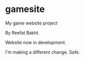 # gamesite
My game website project

By Reefat Bakht.

Website now in development.

I'm making a different change.
Safe.
